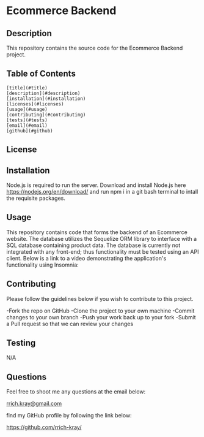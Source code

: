# Ecommerce Backend

## Description

This repository contains the source code for the Ecommerce Backend project.

## Table of Contents

    [title](#title)
    [description](#description)
    [installation](#installation)
    [licenses](#licenses)
    [usage](#usage)
    [contributing](#contributing)
    [tests](#tests)
    [email](#email)
    [github](#github)

## License

## Installation

Node.js is required to run the server. Download and install Node.js here https://nodejs.org/en/download/ and run npm i in a git bash terminal to intall the requisite packages.

## Usage

This repository contains code that forms the backend of an Ecommerce website. The database utilizes the Sequelize ORM library to interface with a SQL database containing product data. The database is currently not integrated with any front-end; thus functionality must be tested using an API client. Below is a link to a video demonstrating the application's functionality using Insomnia:

## Contributing

Please follow the guidelines below if you wish to contribute to this project.

-Fork the repo on GitHub
-Clone the project to your own machine
-Commit changes to your own branch
-Push your work back up to your fork
-Submit a Pull request so that we can review your changes

## Testing

N/A

## Questions

Feel free to shoot me any questions at the email below:

rrich.kray@gmail.com

find my GitHub profile by following the link below:

https://github.com/rrich-kray/
